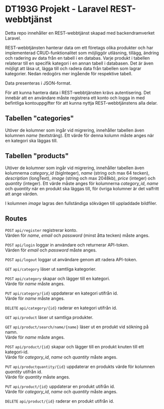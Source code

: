 # DT193G Projekt - Laravel REST-webbtjänst
Detta repo innehåller en REST-webbtjänst skapad med backendramverket Laravel.

REST-webbtjänsten hanterar data om ett företags olika produkter och har implementerad CRUD-funktionalitet som möjliggör utläsning, tillägg, ändring och radering av data från en tabell i en databas. Varje produkt i tabellen relaterar till en specifik kategori i en annan tabell i databasen. Det är även möjligt att läsa ut, lägga till och radera data från tabellen som lagrar kategorier. Nedan redogörs mer ingående för respektive tabell.

Data presenteras i JSON-format.

För att kunna hantera data i REST-webbtjänsten krävs autentisering. Det innebär att en användare måste registrera ett konto och logga in med befintliga kontouppgifter för att kunna nyttja REST-webbtjänstens alla delar.

## Tabellen "categories"
Utöver de kolumner som ingår vid migrering, innehåller tabellen även kolumnen *name* (textsträng). Ett värde för denna kolumn måste anges när en kategori ska läggas till.

## Tabellen "products"
Utöver de kolumner som ingår vid migrering, innehåller tabellen även kolumnerna *category_id* (bigInteger), *name* (string och max 64 tecken), *description* (longText), *image* (string och max 2048kb), *price* (integer) och *quantity* (integer). Ett värde måste anges för kolumnerna *category_id*, *name* och *quantity* när en produkt ska läggas till, för övriga kolumner är det valfritt att ange värden.

I kolumnen *image* lagras den fullständiga sökvägen till uppladdade bildfiler.

## Routes
`POST` `api/register` registrerar konto.  
Värden för *name*, *email* och *password* (minst åtta tecken) måste anges.

`POST` `api/login` loggar in användare och returnerar API-token.  
Värden för *email* och *password* måste anges.

`POST` `api/logout` loggar ut användare genom att radera API-token.

`GET` `api/category` läser ut samtliga kategorier.

`POST` `api/category` skapar och lägger till en kategori.  
Värde för *name* måste anges.

`PUT` `api/category/{id}` uppdaterar en kategori utifrån id.  
Värde för *name* måste anges.

`DELETE` `api/category/{id}` raderar en kategori utifrån id.

`GET` `api/product` läser ut samtliga produkter.

`GET` `api/product/search/name/{name}` läser ut en produkt vid sökning på namn.  
Värde för *name* måste anges.

`POST` `api/product/{id}` skapar och lägger till en produkt knuten till ett kategori-id.  
Värde för *category_id*, *name* och *quantity* måste anges.

`PUT` `api/productquantity/{id}` uppdaterar en produkts värde för kolumnen *quantity* utifrån id.  
Värde för *quantity* måste anges.

`PUT` `api/product/{id}` uppdaterar en produkt utifrån id.  
Värde för *category_id*, *name* och *quantity* måste anges.

`DELETE` `api/product/{id}` raderar en produkt utifrån id.